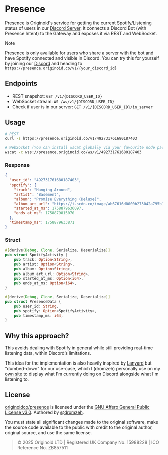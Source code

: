 # Presence

Presence is Originoid's service for getting the current Spotify/Listening status of users in our [Discord Server](https://discord.gg/noid). It connects a Discord Bot (with Presence Intent) to the Gateway and exposes it via REST and WebSocket.

> [!NOTE]
> Presence is only available for users who share a server with the bot and have Spotify connected and visible in Discord.
> You can try this for yourself by joining our [Discord](https://discord.gg/noid) and heading to `https://presence.originoid.co/v1/{your_discord_id}`

## Endpoints

- REST snapshot: `GET /v1/{DISCORD_USER_ID}`
- WebSocket stream: `WS /ws/v1/{DISCORD_USER_ID}`
- Check if user is in our server: `GET /v1/{DISCORD_USER_ID}/in_server`

## Usage

```bash
# REST
curl -s https://presence.originoid.co/v1/492731761680187403

# WebSocket (You can install wscat globally via your favourite node package manager!)
wscat -c wss://presence.originoid.co/ws/v1/492731761680187403
```

### Response

```json
{
  "user_id": "492731761680187403",
  "spotify": {
    "track": "Hanging Around",
    "artist": "Basement",
    "album": "Promise Everything (Deluxe)",
    "album_art_url": "https://i.scdn.co/image/ab67616d0000b273042a795b1fb9bf6efc9d5b21",
    "started_at_ms": 1758879636097,
    "ends_at_ms": 1758879815070
  },
  "timestamp_ms": 1758879633871
}
```

### Struct

```rs
#[derive(Debug, Clone, Serialize, Deserialize)]
pub struct SpotifyActivity {
    pub track: Option<String>,
    pub artist: Option<String>,
    pub album: Option<String>,
    pub album_art_url: Option<String>,
    pub started_at_ms: Option<i64>,
    pub ends_at_ms: Option<i64>,
}

#[derive(Debug, Clone, Serialize, Deserialize)]
pub struct PresenceData {
    pub user_id: String,
    pub spotify: Option<SpotifyActivity>,
    pub timestamp_ms: i64,
}
```

## Why this approach?

This avoids dealing with Spotify in general while still providing real-time listening data, within Discord’s limitations.

This idea for the implementation is also heavily inspired by [Lanyard](https://github.com/Phineas/lanyard) but "dumbed-down" for our use-case, which I (dromzeh) personally use on my [own site](https://dromzeh.dev/) to display what I'm currently doing on Discord alongside what I'm listening to.

## License

[originoidco/presence](https://github.com/originoidco/presence) is licensed under the [GNU Affero General Public License v3.0](LICENSE). Authored by [@dromzeh](https://x.com/@dromzeh/).

You must state all significant changes made to the original software, make the source code available to the public with credit to the original author, original source, and use the same license.

> © 2025 Originoid LTD | Registered UK Company No. 15988228 | ICO Reference No. ZB857511
